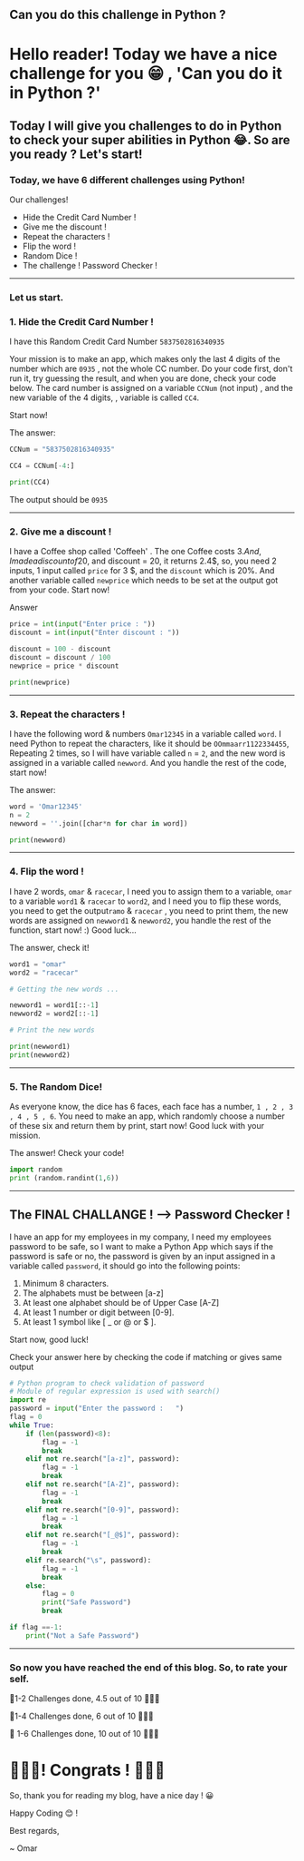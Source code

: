 ## Can you do this challenge in Python ?

# Hello reader! Today we have a nice challenge for you 😁 , 'Can you do it in Python ?'

## Today I will give you challenges to do in Python to check your super abilities in Python 😂. So are you ready ? Let's start!

### Today, we have 6 different challenges using Python!

Our challenges!


- Hide the Credit Card Number !
- Give me the discount !
- Repeat the characters !
- Flip the word !
- Random Dice !
- The challenge ! Password Checker !

____________________________________________________________________________________________

### Let us start.
### 1. Hide the Credit Card Number !

I have this Random Credit Card Number ``5837502816340935``

Your mission is to make an app, which makes only the last 4 digits of the number which are ``0935`` , not the whole CC number. Do your code first, don't run it, try guessing the result, and when you are done, check your code below. The card number is assigned on a variable ``CCNum`` (not input) , and the new variable of the 4 digits, , variable is called ``CC4``.

Start now!




The answer:

```py
CCNum = "5837502816340935"

CC4 = CCNum[-4:]

print(CC4)
``` 

The output should be ``0935``

__________________________________________________________________________________________

### 2. Give me a discount !

I have a Coffee shop called 'Coffeeh' . The one Coffee costs 3$. And, I made a discount of 20%, so I want to make Python automate the discount, like I give him 3$, and discount = 20, it returns 2.4$, so, you need 2 inputs, 1 input called ``price`` for 3 $, and the ``discount`` which is 20%. And another variable called ``newprice`` which needs to be set at the output got from your code. Start now!





Answer
```py
price = int(input("Enter price : "))
discount = int(input("Enter discount : "))

discount = 100 - discount
discount = discount / 100
newprice = price * discount

print(newprice)
```

__________________________________________________________________________________________

### 3. Repeat the characters ! 

I have the following word & numbers ``Omar12345`` in a variable called ``word``. I need Python to repeat the characters, like it should be ``OOmmaarr1122334455``, Repeating 2 times, so I will have variable called ``n`` = ``2``, and the new word is assigned in a variable called ``newword``. And you handle the rest of the code, start now!




The answer:

```py
word = 'Omar12345'
n = 2
newword = ''.join([char*n for char in word])

print(newword)
```

__________________________________________________________________________________________


### 4. Flip the word !

I have 2 words, ``omar`` & ``racecar``, I need you to assign them to a variable, ``omar`` to a variable ``word1`` & ``racecar`` to ``word2``, and I need you to flip these words, you need to get the output``ramo`` & ``racecar`` , you need to print them, the new words are assigned on ``newword1`` & ``newword2``, you handle the rest of the function, start now! :) Good luck...




The answer, check it!
```py
word1 = "omar"
word2 = "racecar"

# Getting the new words ...

newword1 = word1[::-1]
newword2 = word2[::-1]

# Print the new words

print(newword1)
print(newword2)
```
__________________________________________________________________________________________

### 5. The Random Dice!

As everyone know, the dice has 6 faces, each face has a number, ``1 , 2 , 3 , 4 , 5 , 6``. You need to make an app, which randomly choose a number of these six and return them by print, start now! Good luck with your mission.




The answer! Check your code!

```py
import random
print (random.randint(1,6))
```

__________________________________________________________________________________________

## The FINAL CHALLANGE ! --> Password Checker !

I have an app for my employees in my company, I need my employees password to be safe, so I want to make a Python App which says if the password is safe or no, the password is given by an input assigned in a variable called ``password``, it should go into the following points:



1. Minimum 8 characters.
2. The alphabets must be between [a-z]
3. At least one alphabet should be of Upper Case [A-Z]
4. At least 1 number or digit between [0-9].
5. At least 1 symbol like [ _ or @ or $ ].

Start now, good luck!





Check your answer here by checking the code if matching or gives same output

```py
# Python program to check validation of password
# Module of regular expression is used with search()
import re
password = input("Enter the password :   ")
flag = 0
while True:
	if (len(password)<8):
		flag = -1
		break
	elif not re.search("[a-z]", password):
		flag = -1
		break
	elif not re.search("[A-Z]", password):
		flag = -1
		break
	elif not re.search("[0-9]", password):
		flag = -1
		break
	elif not re.search("[_@$]", password):
		flag = -1
		break
	elif re.search("\s", password):
		flag = -1
		break
	else:
		flag = 0
		print("Safe Password")
		break

if flag ==-1:
	print("Not a Safe Password")
```

__________________________________________________________________________________________

### So now you have reached the end of this blog. So, to rate your self.

🎉1-2 Challenges done, 4.5 out of 10 🎉🎉🎉

🎉1-4 Challenges done, 6 out of 10 🎉🎉🎉

🎉 1-6 Challenges done, 10 out of 10 🎉🎉🎉

# 🎉🎉🎉! Congrats ! 🎉🎉🎉

So, thank you for reading my blog, have a nice day ! 😀

Happy Coding 😊 !

Best regards,

~ Omar
